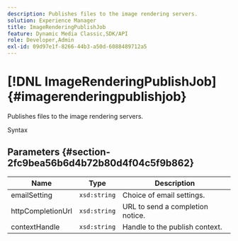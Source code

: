 ```yaml
---
description: Publishes files to the image rendering servers.
solution: Experience Manager
title: ImageRenderingPublishJob
feature: Dynamic Media Classic,SDK/API
role: Developer,Admin
exl-id: 09d97e1f-8266-44b3-a50d-6088489712a5
---
```

# [!DNL ImageRenderingPublishJob]{#imagerenderingpublishjob}

Publishes files to the image rendering servers.

 Syntax 

## Parameters {#section-2fc9bea56b6d4b72b80d4f04c5f9b862}

|  Name  | Type  | Description  |
|---|---|---|
|  emailSetting  | `xsd:string`  | Choice of email settings.  |
|  httpCompletionUrl  | `xsd:string`  | URL to send a completion notice.  |
|  contextHandle  | `xsd:string`  | Handle to the publish context.  |
